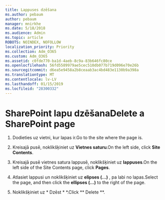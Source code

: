 ```yaml
---
title: Lappuses dzēšana
ms.author: pebaum
author: pebaum
manager: mnirkhe
ms.date: 5/18/2018
ms.audience: Admin
ms.topic: article
ROBOTS: NOINDEX, NOFOLLOW
localization_priority: Priority
ms.collection: Adm_O365
ms.custom: Adm_O365
ms.assetid: c0fde770-ba1d-4aeb-8c9a-83b646fc80ce
ms.openlocfilehash: 56fd5589979ae5cec510db077b719d096e70e26b
ms.sourcegitcommit: d6ea5e9458a2b8ceaab3ac4bd483e1130b9a398a
ms.translationtype: MT
ms.contentlocale: lv-LV
ms.lasthandoff: 01/15/2019
ms.locfileid: "28300332"
---
```

# <a name="delete-a-sharepoint-page"></a><span data-ttu-id="473a8-102">SharePoint lapu dzēšana</span><span class="sxs-lookup"><span data-stu-id="473a8-102">Delete a SharePoint page</span></span>

1. <span data-ttu-id="473a8-103">Dodieties uz vietni, kur lapas ir.</span><span class="sxs-lookup"><span data-stu-id="473a8-103">Go to the site where the page is.</span></span>
    
2. <span data-ttu-id="473a8-104">Kreisajā pusē, noklikšķiniet uz **Vietnes saturu**.</span><span class="sxs-lookup"><span data-stu-id="473a8-104">On the left side, click **Site Contents**.</span></span> 
    
3. <span data-ttu-id="473a8-105">Kreisajā pusē vietnes satura lappusē, noklikšķiniet uz **lappuses**.</span><span class="sxs-lookup"><span data-stu-id="473a8-105">On the left side of the Site Contents page, click **Pages**.</span></span> 
    
4. <span data-ttu-id="473a8-106">Atlasiet lappusi un noklikšķiniet uz **elipses (…)** , pa labi no lapas.</span><span class="sxs-lookup"><span data-stu-id="473a8-106">Select the page, and then click the **ellipses (...)** to the right of the page.</span></span> 
    
5. <span data-ttu-id="473a8-107">Noklikšķiniet uz \* Dzēst \* \*.</span><span class="sxs-lookup"><span data-stu-id="473a8-107">Click \*\* Delete \*\*.</span></span> 
    

